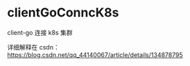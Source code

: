 # clientGoConncK8s
client-go 连接 k8s 集群

详细解释在 csdn：https://blog.csdn.net/qq_44140067/article/details/134878795
